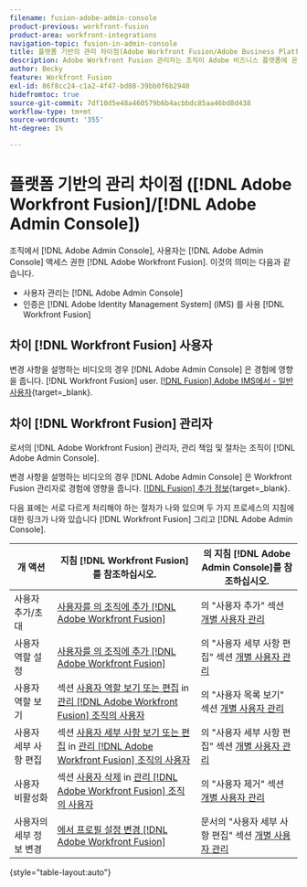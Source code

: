 ```yaml
---
filename: fusion-adobe-admin-console
product-previous: workfront-fusion
product-area: workfront-integrations
navigation-topic: fusion-in-admin-console
title: 플랫폼 기반의 관리 차이점(Adobe Workfront Fusion/Adobe Business Platform)
description: Adobe Workfront Fusion 관리자는 조직이 Adobe 비즈니스 플랫폼에 온보딩되었는지 여부에 따라 관리 책임과 절차가 다릅니다. 이 문서에서는 다르게 처리해야 하는 절차를 나열하고 Workfront Fusion과 Adobe Admin Console 모두에 있는 프로세스에 대한 지침에 대한 링크를 제공합니다.
author: Becky
feature: Workfront Fusion
exl-id: 86f8cc24-c1a2-4f47-bd08-39bb0f6b2940
hidefromtoc: true
source-git-commit: 7df10d5e48a460579b6b4acbbdc85aa46bd8d438
workflow-type: tm+mt
source-wordcount: '355'
ht-degree: 1%

---
```


# 플랫폼 기반의 관리 차이점 ([!DNL Adobe Workfront Fusion]/[!DNL Adobe Admin Console])

조직에서 [!DNL Adobe Admin Console], 사용자는 [!DNL Adobe Admin Console] 액세스 권한 [!DNL Adobe Workfront Fusion]. 이것의 의미는 다음과 같습니다.

* 사용자 관리는 [!DNL Adobe Admin Console]
* 인증은 [!DNL Adobe Identity Management System] (IMS) 를 사용 [!DNL Workfront Fusion]

## 차이 [!DNL Workfront Fusion] 사용자

변경 사항을 설명하는 비디오의 경우 [!DNL Adobe Admin Console] 은 경험에 영향을 줍니다. [!DNL Workfront Fusion] user. [[!DNL Fusion] Adobe IMS에서 - 일반 사용자](https://video.tv.adobe.com/v/3412465/){target=_blank}.

## 차이 [!DNL Workfront Fusion] 관리자

로서의 [!DNL Adobe Workfront Fusion] 관리자, 관리 책임 및 절차는 조직이 [!DNL Adobe Admin Console].

변경 사항을 설명하는 비디오의 경우 [!DNL Adobe Admin Console] 은 Workfront Fusion 관리자로 경험에 영향을 줍니다. [[!DNL Fusion] 추가 정보](https://video.tv.adobe.com/v/3412464/){target=_blank}.

다음 표에는 서로 다르게 처리해야 하는 절차가 나와 있으며 두 가지 프로세스의 지침에 대한 링크가 나와 있습니다 [!DNL Workfront Fusion] 그리고 [!DNL Adobe Admin Console].

| 개 액션 | 지침 [!DNL Workfront Fusion]를 참조하십시오. | 의 지침 [!DNL Adobe Admin Console]를 참조하십시오. |
|---|---|---|
| 사용자 추가/초대 | [사용자를 의 조직에 추가 [!DNL Adobe Workfront Fusion]](../../workfront-fusion/organizations/add-user-to-an-organization.md) | 의 &quot;사용자 추가&quot; 섹션 [개별 사용자 관리](https://helpx.adobe.com/enterprise/using/manage-users-individually.html) |
| 사용자 역할 설정 | [사용자를 의 조직에 추가 [!DNL Adobe Workfront Fusion]](../../workfront-fusion/organizations/add-user-to-an-organization.md) | 의 &quot;사용자 세부 사항 편집&quot; 섹션 [개별 사용자 관리](https://helpx.adobe.com/enterprise/using/manage-users-individually.html) |
| 사용자 역할 보기 | 섹션 [사용자 역할 보기 또는 편집](../../workfront-fusion/organizations/manage-fusion-users.md#view) in [관리 [!DNL Adobe Workfront Fusion] 조직의 사용자](../../workfront-fusion/organizations/manage-fusion-users.md) | 의 &quot;사용자 목록 보기&quot; 섹션 [개별 사용자 관리](https://helpx.adobe.com/enterprise/using/manage-users-individually.html) |
| 사용자 세부 사항 편집 | 섹션 [사용자 세부 사항 보기 또는 편집](../../workfront-fusion/organizations/manage-fusion-users.md#view2) in  [관리 [!DNL Adobe Workfront Fusion] 조직의 사용자](../../workfront-fusion/organizations/manage-fusion-users.md) | 의 &quot;사용자 세부 사항 편집&quot; 섹션 [개별 사용자 관리](https://helpx.adobe.com/enterprise/using/manage-users-individually.html) |
| 사용자 비활성화 | 섹션 [사용자 삭제](../../workfront-fusion/organizations/manage-fusion-users.md#delete) in [관리 [!DNL Adobe Workfront Fusion] 조직의 사용자](../../workfront-fusion/organizations/manage-fusion-users.md) | 의 &quot;사용자 제거&quot; 섹션 [개별 사용자 관리](https://helpx.adobe.com/enterprise/using/manage-users-individually.html) |
| 사용자의 세부 정보 변경 | [에서 프로필 설정 변경 [!DNL Adobe Workfront Fusion]](../../workfront-fusion/workfront-fusion-basics/change-profile-settings.md) | 문서의 &quot;사용자 세부 사항 편집&quot; 섹션 [개별 사용자 관리](https://helpx.adobe.com/enterprise/using/manage-users-individually.html) |

{style=&quot;table-layout:auto&quot;}

<!--
## SSO (Single Sign-On)

Because the Adobe Business Platform controls Single Sign-On (SSO) for users, the following actions and functionality are handled automatically through the Adobe Business Platform. If your organization has not yet been onboarded to the Adobe Business Platform, you must perform these actions in Workfront Fusion. If your organization has been onboarded to the Adobe Business Platform, you can not see these options in your Workfront Fusion environment.

* Setting up Single Sign-on in Workfront Fusion

[Set up identity](https://helpx.adobe.com/enterprise/using/set-up-identity.html)
-->
